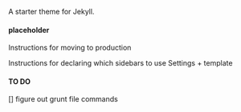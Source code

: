 A starter theme for Jekyll.


#### placeholder
Instructions for moving to production

Instructions for declaring which sidebars to use
Settings + template

#### TO DO
[] figure out grunt file commands

